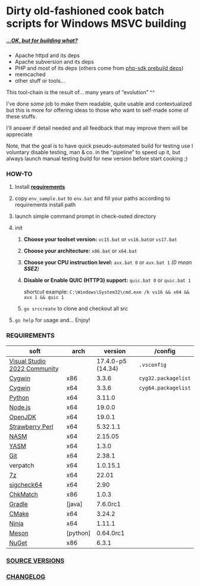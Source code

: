 # Dirty old-fashioned cook batch scripts for Windows MSVC building

##### *[...OK, but for building what?](./SRC_VERSION.md)*

- Apache httpd and its deps
- Apache subversion and its deps
- PHP and most of its deps (others come from [php-sdk prebuild deps](https://windows.php.net/downloadS/php-sdk/deps/))
- memcached
- other stuff or tools...

This tool-chain is the result of... many years of “evolution” ^^

I've done some job to make them readable, quite usable and contextualized but this is more for offering ideas to those who want to self-made some of these stuffs.

I'll answer if detail needed and all feedback that may improve them will be appreciate

Note, that the goal is to have quick pseudo-automated build for testing use I voluntary disable testing, man & co. in the “pipeline” to speed up it, but always launch manual testing build for new version before start cooking ;)

### HOW-TO

1. Install **[requirements](#requirements)**

2. copy `env_sample.bat` to `env.bat` and fill your paths according to requirements install path

3. launch simple command prompt in check-outed directory

4. init
   1. **Choose your toolset version:** `vc15.bat` or `vs16.bat`or `vs17.bat`

   2. **Choose your architecture:** `x86.bat` or `x64.bat`

   3. **Choose your CPU instruction level:** `avx.bat 0` or `avx.bat 1` _(0 mean **SSE2**)_

   3. **Disable or Enable QUIC (HTTP3) support:** `quic.bat 0` or `quic.bat 1` 

      shortcut example: `C:\Windows\System32\cmd.exe /k vs16 && x64 && avx 1 && quic 1`

   4. `go srccreate` to clone and checkout all src
   
5. `go help` for usage and... Enjoy!

### REQUIREMENTS

| soft                                                         | arch | version    | /config             |
| ------------------------------------------------------------ | ---- | -------------- | ------------------- |
| [Visual Studio 2022 Community](https://visualstudio.microsoft.com/fr/thank-you-downloading-visual-studio/?sku=Community&rel=16) |      | 17.4.0-p5 (14.34) | `.vsconfig`         |
| [Cygwin](https://cygwin.com/install.html)                    | x86  | 3.3.6  | `cyg32.packagelist` |
| [Cygwin](https://cygwin.com/install.html)                    | x64  | 3.3.6          | `cyg64.packagelist` |
| [Python](https://www.python.org/downloads/)                  | x64  | 3.11.0 |                     |
| [Node.js](https://nodejs.org/en/download/current/) | x64 | 19.0.0 | |
| [OpenJDK](https://jdk.java.net/19/)                     | x64  | 19.0.1 |                     |
| [Strawberry Perl](https://strawberryperl.com/releases.html) | x64  | 5.32.1.1 |                     |
| [NASM](https://www.nasm.us/pub/nasm/releasebuilds/?C=M;O=D) | x64  | 2.15.05        |                     |
| [YASM](https://yasm.tortall.net/Download.html) | x64 | 1.3.0 | |
| [Git](https://git-scm.com/download/win)                      | x64  | 2.38.1 |                     |
| verpatch                                                     | x64  | 1.0.15.1       |                     |
| [7z](https://www.7-zip.org/download.html)                    | x64  | 22.01  |                     |
| [sigcheck64](https://docs.microsoft.com/en-us/sysinternals/downloads/sigcheck) | x64  | 2.90       |                     |
| [ChkMatch](https://web.archive.org/web/20210205095232/https://www.debuginfo.com/tools/chkmatch.html) | x86 | 1.0.3          |                     |
| [Gradle](https://gradle.org/install/) | [java] | 7.6.0rc1 | |
| [CMake](https://cmake.org/download/) | x64 | 3.24.2 | |
| [Ninja](https://github.com/ninja-build/ninja/releases) | x64 | 1.11.1 | |
| [Meson](https://github.com/mesonbuild/meson/releases) | [python] | 0.64.0rc1 | |
| [NuGet](https://www.nuget.org/downloads) | x86 | 6.3.1 | |

### [SOURCE VERSIONS](./SRC_VERSION.md)
### [CHANGELOG](./changelog.md)